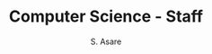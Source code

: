 ---
layout: profile
fname: Sampson D.
lname: Asare
prefix: Mr
name: Mr. Sampson D. Asare
department: Computer Science
title: Computer Science - Staff
position: Senior Lecturer
subtitle: S. Asare
qualifications:
    - BSc, University of Oslo.
    - MSc, (Oslo).
office: Block 232, Office 218 
email: asared@mopipi.ub.bw
phone: 355-2868
img: csteam_sda.png

bio: Sampson D Asare, a Senior Lecturer in the Department of Computer Science.

areas: I have been teaching a number of courses in the department for the last decade or so. These include Data Structures, Structured Programming, Multimedia Computing and Computer Graphics. My interests are in teaching Java, Computer Graphics under the umbrella of Scientific Computing 

research: My research areas at the moment centers around security within B2B ecommerce in developing African countries, Big Data and Data Analytics has also been areas I have been researching on

professional: 
- "Member of ACM,ACM/SIGGRAPH, [0490300] 2001- present"
- "Member, IS World Net, 1998 - present "
- "Member, SACLA (South African Computer Lecturers Association) 1998 - present "
- "General Secretary, Botswana Information Technology Society (1998/1999) "
- "External Moderator and Member of BIAC Examination Board, 1999 – 2004"
- "Organized Workshop on ‘Computer Literacy ’ for the staff of Communications & Skills Department of the Science Faculty of the University Of Botswana from August 3rd -August 22nd 1998. "
- "Organized Workshop on ‘Computer Literacy ’ for the staff of Communications & Skills Department of the Science Faculty of the University Of Botswana March 15th- March 22nd 2000. "
- "Member of a team that organized IT Human Capacity Development Modules for the Ministry of Finance, Botswana Government, August 13th – August 20th 1999."
- "Member of AFRIGRAPH, the African equivalent of EUROGRAPHICS, 2001 - present "
- "Attended the 28th SIGGRAPH International Conference held in Los Angeles, USA from August 12 – 17th 2001, as an Educator Program Contributor. Received US$3000.00 from  SIGGRAPH Educator’s  Committee for this conference."
- "Attended and presented a paper at the 29th SIGGRAPH International Conference held in San Antonio, USA from July 21st – 26th 2002, as an Educator Program Contributor. Received US$3000.00 from  SIGGRAPH Educator’s  Committee for this Conference"
- "Attended the 1st International Conference on Computer Graphics and Visualization in Camps Bay, Cape Town, South Africa, November 5 – 7th, 2001 as a panelist on the “Challenges and Opportunity in teaching Computer Graphics in Southern Africa”. "
- "Member of the Reviewers Board of the International Conference in Central Europe on Computer Graphics, Visualization and Computer Vision 1999 - present, in co-operation with EUROGRAPHICS. Review papers for EUROGGRAPHICS 2001, 2002, 2003. "
- "Member of the Reviewers Board of the SIGGRAPH International Conference on Computer Graphics 2001 – present. Review course proposals for SIGGRAPH 2002, 2003, 2004, 2005, 2006. "
- "Member - Soft Computing in Image Processing Working Group –SCIP (check http://www.fuzzy.ugent.be/SCIP/members/index1.html ) "
- "Member of the Reviewers Board of Information Security South Africa - ISSA. Reviewed papers for the years 2005-Present."


community: ""

---